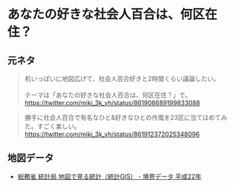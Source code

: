 # あなたの好きな社会人百合は、何区在住？

## 元ネタ

> 机いっぱいに地図広げて、社会人百合好きと2時間くらい議論したい。<br><br>テーマは「あなたの好きな社会人百合は、何区在住？」で。
<https://twitter.com/miki_3k_yh/status/861908689199833088>

> 勝手に社会人百合で有名なひと&amp;好きなひとの作風を23区に当てはめてみた。すごく楽しい。
<https://twitter.com/miki_3k_yh/status/861912372025348096>

## 地図データ

* [総務省 統計局 地図で見る統計（統計GIS） - 境界データ 平成22年](http://www.e-stat.go.jp/SG1/estat/toukeiChiri.do?method=init)
